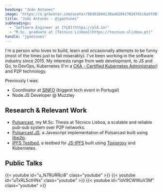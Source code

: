 ```yaml
---
heading: "João Antunes"
image: "https://s.gravatar.com/avatar/9b162b94138aa629417624741c6a5fd0?s=250" 
title: "João Antunes - @jgantunes"
subheadings:
  - "Software Engineer at [YLD](https://yld.io)"
  - "M.Sc. graduate at [Técnico Lisboa](https://tecnico.ulisboa.pt)"
handle: "jgantunes"
---
```


I'm a person who loves to build, learn and occasionally attempts to be funny (most of the times just to fail miserably). I've been working in the software industry since 2015. My interests range from web development, to JS and Go, to DevOps, Kubernetes (I'm a [CKA - Certified Kubernetes Administrator](https://www.youracclaim.com/badges/3eec705e-18bb-4f5b-a620-8d0a1883f752)) and P2P technology.

Previously I was:
* Coordinator at [SINFO](https://sinfo.org) (biggest tech event in Portugal)
* Node.JS Developer @ Muzzley

## Research & Relevant Work

* [Pulsarcast](https://github.com/jgantunes/pulsarcast), my M.Sc. Thesis at Técnico Lisboa, a scalable and reliable pub-sub system over P2P networks.
* [Pulsarcast JS](https://github.com/jgantunes/js-pulsarcast), a Javascript implementation of Pulsarcast built using [libp2p](https://libp2p.io).
* [IPFS Testbed](https://github.com/jgantunes/ipfs-testbed), a testbed for [JS-IPFS](https://github.com/ipfs/js-ipfs) built using [Toxiproxy](https://github.com/shopify/toxiproxy) and Kubernetes.

## Public Talks

<div class="youtube-container">
  {{< youtube id="u_N7RURRci8" class="youtube" >}}
  {{< youtube id="uTxRL5ctHNs" class="youtube" >}}
  {{< youtube id="IoV9CWWuV3M" class="youtube" >}}
</div>
